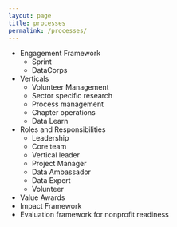 ```yaml
---
layout: page
title: processes
permalink: /processes/
---
```


- Engagement Framework
	- Sprint
	- DataCorps
- Verticals
	- Volunteer Management
	- Sector specific research
	- Process management
	- Chapter operations
	- Data Learn
- Roles and Responsibilities
	- Leadership
	- Core team
	- Vertical leader
	- Project Manager
	- Data Ambassador
	- Data Expert
	- Volunteer
- Value Awards
- Impact Framework
- Evaluation framework for nonprofit readiness
